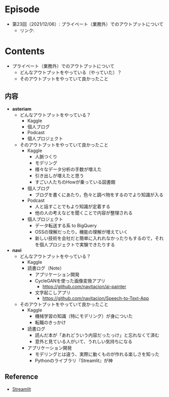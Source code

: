 # Episode
- 第23回（2021/12/06）: プライベート（業務外）でのアウトプットについて
  - リンク: 
  
# Contents
- プライベート（業務外）でのアウトプットについて
  - どんなアウトプットをやっている（やっていた）？
  - そのアウトプットをやっていて良かったこと

## 内容
- **asteriam**
  - どんなアウトプットをやっている？
    - Kaggle
    - 個人ブログ
    - Podcast
    - 個人プロジェクト
  - そのアウトプットをやっていて良かったこと
    - Kaggle
      - 人脈つくり
      - モデリング
      - 様々なデータ分析の手数が増えた
      - 引き出しが増えたと思う
      - すごい人たちのHowが乗っている図書館
    - 個人ブログ
      - ブログを書くにあたり，色々と調べ物をするのでより知識が入る
    - Podcast
      - 人と話すことでもより知識が定着する
      - 他の人の考えなどを聞くことで内容が整理される
    - 個人プロジェクト
      - データ転送する系 to BigQuery
      - OSSの理解だったり，機能の理解が増えていく
      - 新しい技術を会社だと簡単に入れれなかったりもするので，それを個人プロジェクトで実験できたりする
- **navi**
  - どんなアウトプットをやっている？
    - Kaggle
    - 読書ログ（Note）
      - アプリケーション開発
      - CycleGANを使った画像変換アプリ
        - https://github.com/navitacion/ai-painter
      - 文字起こしアプリ
        - https://github.com/navitacion/Speech-to-Text-App
  - そのアウトプットをやっていて良かったこと
    - Kaggle
      - 機械学習の知識（特にモデリング）が身についた
      - 転職のきっかけ
    - 読書ログ
      - 読んだ本が「あれどういう内容だったっけ」と忘れなくて済む
      - 意外と見ている人がいて、うれしい気持ちになる
    - アプリケーション開発
      - モデリングとは違う、実際に動くものが作れる楽しさを知った
      - Pythonのライブラリ『Streamlit』が神

## Reference
- [Streamlit](https://streamlit.io/)
